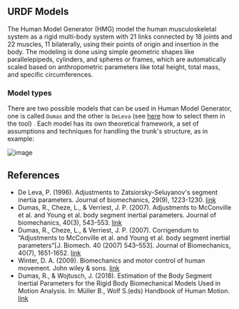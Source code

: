 ## URDF Models

The Human Model Generator (HMG) model the human musculoskeletal system as a rigid multi-body system with 21 links connected by 18 joints and 22 muscles, 11 bilaterally, using their points of origin and insertion in the body. 
The modeling is done using simple geometric shapes like parallelepipeds, cylinders, and spheres or frames, which are automatically scaled based on anthropometric parameters like total height, total mass, and specific circumferences.

### Model types

There are two possible models that can be used in Human Model Generator, one is called `Dumas` and the other is `DeLeva` (see [here](https://github.com/ami-iit/human-model-generator/blob/ReorganizeCode/code/README.md) how to select them in the tool) . Each model has its own theoretical framework, a set of assumptions and techniques for handling the trunk's structure, as in example: 


![image](https://github.com/ami-iit/human-model-generator/assets/118193358/353a5d4d-3a33-46d5-a4b4-786364a345d5)


 ## References
* De Leva, P. (1996). Adjustments to Zatsiorsky-Seluyanov's segment inertia parameters. Journal of biomechanics, 29(9), 1223-1230. [link](https://doi.org/10.1016/0021-9290(95)00178-6)
* Dumas, R., Cheze, L., & Verriest, J. P. (2007). Adjustments to McConville et al. and Young et al. body segment inertial parameters. Journal of biomechanics, 40(3), 543-553. [link](https://doi.org/10.1016/j.jbiomech.2006.02.013)
* Dumas, R., Cheze, L., & Verriest, J. P. (2007). Corrigendum to “Adjustments to McConville et al. and Young et al. body segment inertial parameters”[J. Biomech. 40 (2007) 543–553]. Journal of Biomechanics, 40(7), 1651-1652. [link](http://bibtexbib.free.fr/bibliographie_net/Dumas_2007_Corrigendum.pdf)
* Winter, D. A. (2009). Biomechanics and motor control of human movement. John wiley & sons. [link](https://books.google.it/books?hl=it&lr=&id=_bFHL08IWfwC&oi=fnd&pg=PR13&dq=Winter,+D.+A.+(2009).+Biomechanics+and+motor+control+of+human+movement.+John+wiley+%26+sons&ots=Jnprer8eP5&sig=wOJ3iIC8niVM8NxsKUsUAbgaTW8&redir_esc=y#v=onepage&q=Winter%2C%20D.%20A.%20(2009).%20Biomechanics%20and%20motor%20control%20of%20human%20movement.%20John%20wiley%20%26%20sons&f=false)
* Dumas, R., & Wojtusch, J. (2018). Estimation of the Body Segment Inertial Parameters for the Rigid Body Biomechanical Models Used in Motion Analysis. In: Müller B., Wolf S.(eds) Handbook of Human Motion. [link](https://hal.science/hal-02266177/)
